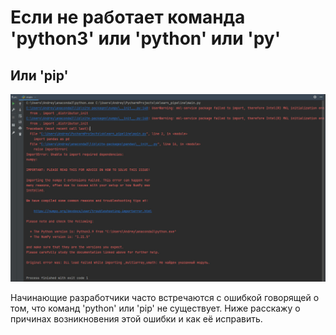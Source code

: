 # Если не работает команда 'python3' или 'python' или 'py'

## Или 'pip'

![example error](img/error_1.png)

Начинающие разработчики часто встречаются с ошибкой говорящей о том, что команд 'python' или 'pip' не существует. Ниже расскажу о причинах возникновения этой ошибки и как её исправить.



